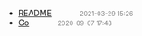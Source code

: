   - [README]()<span style="padding-left:2em;color:orange"></span><span style="color:gray;font-size:.8em;padding-left:2em">2021-03-29 15:26</span>
  - [Go](go)<span style="padding-left:2em;color:orange"></span><span style="color:gray;font-size:.8em;padding-left:2em">2020-09-07 17:48</span>
